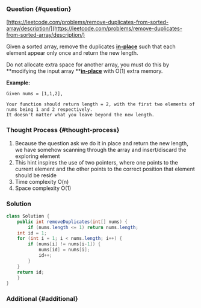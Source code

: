 ### Question {#question}

[https://leetcode.com/problems/remove-duplicates-from-sorted-array/description/](https://leetcode.com/problems/remove-duplicates-from-sorted-array/description/)

Given a sorted array, remove the duplicates [**in-place**](https://en.wikipedia.org/wiki/In-place_algorithm) such that each element appear only once and return the new length.

Do not allocate extra space for another array, you must do this by **modifying the input array **[**in-place**](https://en.wikipedia.org/wiki/In-place_algorithm) with O\(1\) extra memory.

**Example:**

```
Given nums = [1,1,2],

Your function should return length = 2, with the first two elements of nums being 1 and 2 respectively.
It doesn't matter what you leave beyond the new length.
```

### Thought Process {#thought-process}

1. Because the question ask we do it in place and return the new length, we have somehow scanning through the array and insert/discard the exploring element
2. This hint inspires the use of two pointers, where one points to the current element and the other points to the correct position that element should be reside
3. Time complexity O\(n\)
4. Space complexity O\(1\)

### Solution

```java
class Solution {
    public int removeDuplicates(int[] nums) {
        if (nums.length <= 1) return nums.length;
    int id = 1;
    for (int i = 1; i < nums.length; i++) {
        if (nums[i] != nums[i-1]) {
            nums[id] = nums[i];
            id++;
        }
    }
    return id;
    }
}
```

### Additional {#additional}



